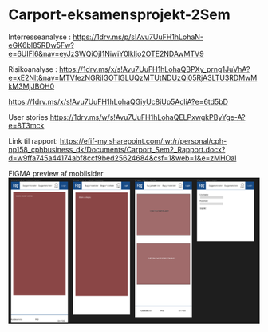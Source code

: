 # Carport-eksamensprojekt-2Sem

Interresseanalyse :
https://1drv.ms/p/s!Avu7UuFH1hLohaN-eGK6bI85RDw5Fw?e=6UIFl6&nav=eyJzSWQiOjI1NiwiY0lkIjo2OTE2NDAwMTV9

Risikoanalyse :
https://1drv.ms/x/s!Avu7UuFH1hLohaQBPXy_prng1JuVhA?e=xE2Nlt&nav=MTVfezNGRjlGOTlGLUQzMTUtNDUzQi05RjA3LTU3RDMwMkM3MjJBOH0

https://1drv.ms/x/s!Avu7UuFH1hLohaQGiyUc8iUp5AcliA?e=6td5bD

User stories
https://1drv.ms/w/s!Avu7UuFH1hLohaQELPxwgkPByYge-A?e=8T3mck

Link til rapport: 
https://efif-my.sharepoint.com/:w:/r/personal/cph-np158_cphbusiness_dk/Documents/Carport_Sem2_Rapport.docx?d=w9ffa745a44174abf8ccf9bed25624684&csf=1&web=1&e=zMHOal

FIGMA preview af mobilsider
![img.png](src/main/resources/public/images/img.png)
